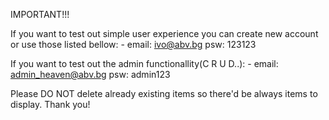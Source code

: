 IMPORTANT!!!

If you want to test out simple user experience you can create new account or use those listed bellow:
    - email: ivo@abv.bg    psw: 123123

If you want to test out the admin functionallity(C R U D..): 
    - email: admin_heaven@abv.bg    psw: admin123


Please DO NOT delete already existing items so there'd be always items to display. Thank you!